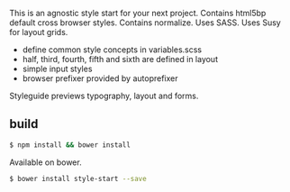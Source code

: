 This is an agnostic style start for your next project. Contains html5bp default cross browser styles. Contains normalize. Uses SASS. Uses Susy for layout grids.

- define common style concepts in variables.scss
- half, third, fourth, fifth and sixth are defined in layout
- simple input styles
- browser prefixer provided by autoprefixer

Styleguide previews typography, layout and forms.

## build

```bash
$ npm install && bower install
```

Available on bower.

```bash
$ bower install style-start --save
```
